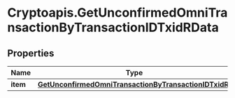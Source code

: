 # Cryptoapis.GetUnconfirmedOmniTransactionByTransactionIDTxidRData

## Properties

Name | Type | Description | Notes
------------ | ------------- | ------------- | -------------
**item** | [**GetUnconfirmedOmniTransactionByTransactionIDTxidRI**](GetUnconfirmedOmniTransactionByTransactionIDTxidRI.md) |  | 


